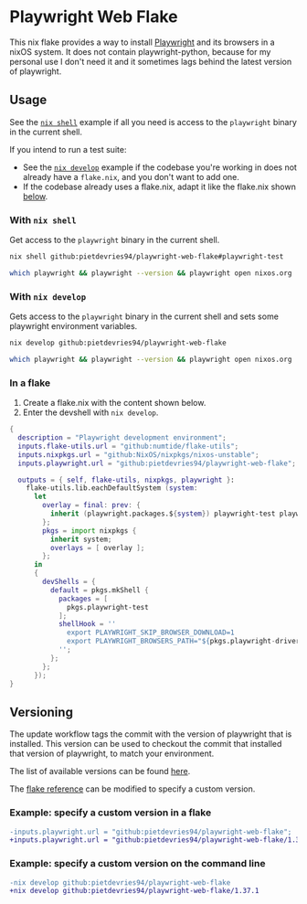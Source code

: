 # Playwright Web Flake

This nix flake provides a way to install [Playwright](https://playwright.dev/) and its browsers in a nixOS system.
It does not contain playwright-python, because for my personal use I don't need it and it sometimes lags behind the latest version of playwright.

## Usage

See the [`nix shell`](#with-nix-shell) example if all you need is access to the `playwright` binary in the current shell.

If you intend to run a test suite:

- See the [`nix develop`](#with-nix-develop) example if the codebase you're working in does not already have a `flake.nix`, and you don't want to add one.
- If the codebase already uses a flake.nix, adapt it like the flake.nix shown [below](#in-a-flake).

### With `nix shell`

Get access to the `playwright` binary in the current shell.

```sh
nix shell github:pietdevries94/playwright-web-flake#playwright-test

which playwright && playwright --version && playwright open nixos.org
```

### With `nix develop`

Gets access to the `playwright` binary in the current shell and sets some playwright environment variables.

```sh
nix develop github:pietdevries94/playwright-web-flake

which playwright && playwright --version && playwright open nixos.org
```

### In a flake

1. Create a flake.nix with the content shown below.
1. Enter the devshell with `nix develop`.

```nix
{
  description = "Playwright development environment";
  inputs.flake-utils.url = "github:numtide/flake-utils";
  inputs.nixpkgs.url = "github:NixOS/nixpkgs/nixos-unstable";
  inputs.playwright.url = "github:pietdevries94/playwright-web-flake";

  outputs = { self, flake-utils, nixpkgs, playwright }:
    flake-utils.lib.eachDefaultSystem (system:
      let
        overlay = final: prev: {
          inherit (playwright.packages.${system}) playwright-test playwright-driver;
        };
        pkgs = import nixpkgs {
          inherit system;
          overlays = [ overlay ];
        };
      in
      {
        devShells = {
          default = pkgs.mkShell {
            packages = [
              pkgs.playwright-test
            ];
            shellHook = ''
              export PLAYWRIGHT_SKIP_BROWSER_DOWNLOAD=1
              export PLAYWRIGHT_BROWSERS_PATH="${pkgs.playwright-driver.browsers}"
            '';
          };
        };
      });
}
```

## Versioning

The update workflow tags the commit with the version of playwright that is installed. This version can be used to checkout the commit that installed that version of playwright, to match your environment.

The list of available versions can be found [here](https://github.com/pietdevries94/playwright-web-flake/tags).

The [flake reference](https://nix.dev/manual/nix/2.24/command-ref/new-cli/nix3-flake.html#examples) can be modified to specify a custom version.

### Example: specify a custom version in a flake

```diff
-inputs.playwright.url = "github:pietdevries94/playwright-web-flake";
+inputs.playwright.url = "github:pietdevries94/playwright-web-flake/1.37.1";
```

### Example: specify a custom version on the command line

```diff
-nix develop github:pietdevries94/playwright-web-flake
+nix develop github:pietdevries94/playwright-web-flake/1.37.1
```
